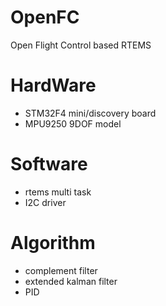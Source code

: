 # OpenFC
Open Flight Control based RTEMS



# HardWare
* STM32F4 mini/discovery board
* MPU9250 9DOF model

# Software
* rtems multi task
* I2C driver
# Algorithm
* complement filter
* extended kalman filter
* PID
